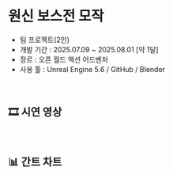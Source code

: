 # 원신 보스전 모작
+ 팀 프로젝트(2인)
+ 개발 기간 : 2025.07.09 ~ 2025.08.01 [약 1달]
+ 장르 : 오픈 월드 액션 어드벤처
+ 사용 툴 : Unreal Engine 5.6 / GitHub / Blender

<br/>

## 🎞️ 시연 영상

<br/>

## 📊 간트 차트
